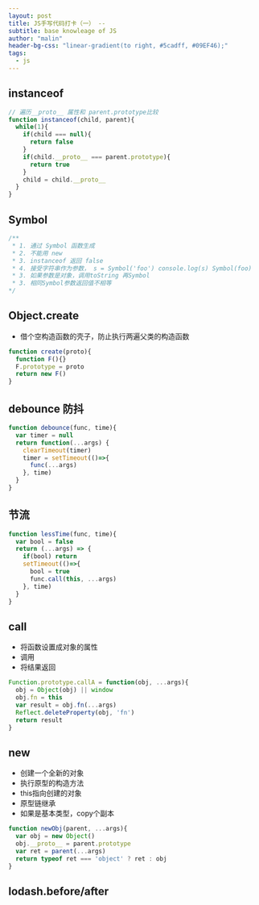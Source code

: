 ```yaml
---
layout: post
title: JS手写代码打卡（一） -- 
subtitle: base knowleage of JS
author: "malin"
header-bg-css: "linear-gradient(to right, #5cadff, #09EF46);"
tags:
  - js
---
```


## instanceof

```js
// 遍历__proto__ 属性和 parent.prototype比较
function instanceof(child, parent){
  while(1){
    if(child === null){
      return false
    }
    if(child.__proto__ === parent.prototype){
      return true
    }
    child = child.__proto__
  }
}
```

## Symbol

```js
/**
 * 1. 通过 Symbol 函数生成
 * 2. 不能用 new
 * 3. instanceof 返回 false
 * 4. 接受字符串作为参数， s = Symbol('foo') console.log(s) Symbol(foo)
 * 3. 如果参数是对象，调用toString 再Symbol
 * 3. 相同Symbol参数返回值不相等
*/

```

## Object.create

- 借个空构造函数的壳子，防止执行两遍父类的构造函数

```js
function create(proto){
  function F(){}
  F.prototype = proto
  return new F()
}
```

## debounce 防抖

```js
function debounce(func, time){
  var timer = null
  return function(...args) {
    clearTimeout(timer)
    timer = setTimeout(()=>{
      func(...args)
    }, time)
  }
}
```

## 节流

```js
function lessTime(func, time){
  var bool = false
  return (...args) => {
    if(bool) return
    setTimeout(()=>{
      bool = true
      func.call(this, ...args)
    }, time)
  }
}
```

## call

- 将函数设置成对象的属性
- 调用
- 将结果返回

```js
Function.prototype.callA = function(obj, ...args){
  obj = Object(obj) || window
  obj.fn = this
  var result = obj.fn(...args)
  Reflect.deleteProperty(obj, 'fn')
  return result
}
```

## new

- 创建一个全新的对象
- 执行原型的构造方法
- this指向创建的对象
- 原型链继承
- 如果是基本类型，copy个副本

```js
function newObj(parent, ...args){
  var obj = new Object()
  obj.__proto__ = parent.prototype
  var ret = parent(...args)
  return typeof ret === 'object' ? ret : obj
}
```

## lodash.before/after